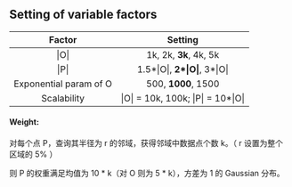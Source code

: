 ## Setting of variable factors

|   Factor    |               Setting               |
| :---------: | :---------------------------------: |
|    \|O\|    |       1k, 2k, **3k**, 4k, 5k        |
|    \|P\|    |  1.5\*\|O\|, **2\*\|O\|**, 3\*\|O\|  |
|    Exponential param of O    |       500, **1000**, 1500       |
| Scalability | \|O\| = 10k, 100k; \|P\| = 10\*\|O\| |

#### Weight:

对每个点 P，查询其半径为 r 的邻域，获得邻域中数据点个数 k。（ r 设置为整个区域的 5% ）

则 P 的权重满足均值为 10 * k（对 O 则为 5 * k），方差为 1 的 Gaussian 分布。
